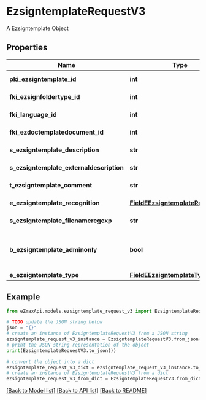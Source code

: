 # EzsigntemplateRequestV3

A Ezsigntemplate Object

## Properties

Name | Type | Description | Notes
------------ | ------------- | ------------- | -------------
**pki_ezsigntemplate_id** | **int** | The unique ID of the Ezsigntemplate | [optional] 
**fki_ezsignfoldertype_id** | **int** | The unique ID of the Ezsignfoldertype. | [optional] 
**fki_language_id** | **int** | The unique ID of the Language.  Valid values:  |Value|Description| |-|-| |1|French| |2|English| | 
**fki_ezdoctemplatedocument_id** | **int** | The unique ID of the Ezdoctemplatedocument | [optional] 
**s_ezsigntemplate_description** | **str** | The description of the Ezsigntemplate | 
**s_ezsigntemplate_externaldescription** | **str** | The external description of the Ezsigntemplate | [optional] 
**t_ezsigntemplate_comment** | **str** | The comment of the Ezsigntemplate | [optional] 
**e_ezsigntemplate_recognition** | [**FieldEEzsigntemplateRecognition**](FieldEEzsigntemplateRecognition.md) |  | [optional] [default to FieldEEzsigntemplateRecognition.NO]
**s_ezsigntemplate_filenameregexp** | **str** | The filename regexp of the Ezsigntemplate. | [optional] 
**b_ezsigntemplate_adminonly** | **bool** | Whether the Ezsigntemplate can be accessed by admin users only (eUserType&#x3D;Normal) | 
**e_ezsigntemplate_type** | [**FieldEEzsigntemplateType**](FieldEEzsigntemplateType.md) |  | 

## Example

```python
from eZmaxApi.models.ezsigntemplate_request_v3 import EzsigntemplateRequestV3

# TODO update the JSON string below
json = "{}"
# create an instance of EzsigntemplateRequestV3 from a JSON string
ezsigntemplate_request_v3_instance = EzsigntemplateRequestV3.from_json(json)
# print the JSON string representation of the object
print(EzsigntemplateRequestV3.to_json())

# convert the object into a dict
ezsigntemplate_request_v3_dict = ezsigntemplate_request_v3_instance.to_dict()
# create an instance of EzsigntemplateRequestV3 from a dict
ezsigntemplate_request_v3_from_dict = EzsigntemplateRequestV3.from_dict(ezsigntemplate_request_v3_dict)
```
[[Back to Model list]](../README.md#documentation-for-models) [[Back to API list]](../README.md#documentation-for-api-endpoints) [[Back to README]](../README.md)



